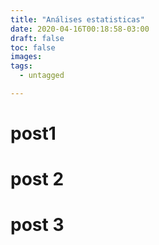 ```yaml
---
title: "Análises estatisticas"
date: 2020-04-16T00:18:58-03:00
draft: false
toc: false
images:
tags: 
  - untagged

---
```


# post1 
# post 2
# post 3





